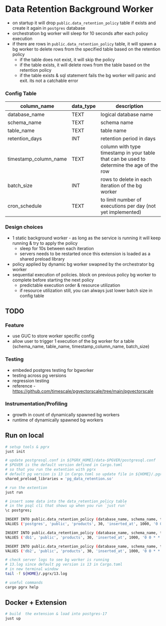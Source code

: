 # Data Retention Background Worker

- on startup it will drop `public.data_retention_policy` table if exists and create it again in `postgres` database
- orchestration bg worker will sleep for 10 seconds after each policy execution
- if there are rows in `public.data_retention_policy` table, it will spawn a bg worker to delete rows from the specified table based on the retention policy
  - if the table does not exist, it will skip the policy
  - if the table exists, it will delete rows from the table based on the retention policy
  - if the table exists & sql statement fails the bg worker will panic and exit. its not a catchable error

### Config Table

| column_name            | data_type | description |
|------------------------|-----------|-------------|
| database_name          | TEXT      | logical database name |
| schema_name            | TEXT      | schema name   |
| table_name             | TEXT      | table name    |
| retention_days         | INT       | retention period in days|
| timestamp_column_name  | TEXT      | column with type timestamp in your table that can be used to determine the age of the row |
| batch_size             | INT       | rows to delete in each iteration of the bg worker |
| cron_schedule          | TEXT      | to limit number of executions per day (not yet implemented) |

### Design choices
- 1 static background worker - as long as the service is running it will keep running & try to apply the policy
  - sleep for 10s between each iteration
  - servers needs to be restarted once this extension is loaded as a shared preload library
- policy applied by dynamic bg worker swapned by the orchestrator bg worker
- sequential execution of policies. block on previous policy bg worker to complete before starting the next policy
  - predictable execution order & resource utilization
  - if resource utilization still, you can always just lower batch size in config table

## TODO
### Feature
- use GUC to store worker specific config
- allow user to trigger 1 execution of the bg worker for a table (schema_name, table_name, timestamp_column_name, batch_size)

### Testing
- embeded postgres testing for bgworker
- testing across pg versions
- regression testing
- reference - https://github.com/timescale/pgvectorscale/tree/main/pgvectorscale

### Instrumentation/Profiling
- growth in count of dynamically spawned bg workers
- runtime of dynamically spawned bg workers

## Run on local

```bash
# setup tools & pgrx
just init

# update postgresql.conf in ${PGRX_HOME}/data-$PGVER/postgresql.conf
# $PGVER is the default version defined in Cargo.toml
# so that you run the extention with pgrx
# default pg version is 13 in Cargo.toml so update file in ${HOME}/.pgrx/data-13/postgresql.conf
shared_preload_libraries = 'pg_data_retention.so'

# run the extention
just run

# insert some data into the data_retention_policy table
# in the psql cli that shows up when you run `just run`
\c postgres;

INSERT INTO public.data_retention_policy (database_name, schema_name, table_name, retention_days, timestamp_column_name, batch_size, cron_schedule)
VALUES ('postgres', 'public', 'products', 30, 'inserted_at', 1000, '0 0 * * *');

INSERT INTO public.data_retention_policy (database_name, schema_name, table_name, retention_days, timestamp_column_name, batch_size, cron_schedule)
VALUES ('db1', 'public', 'products', 30, 'inserted_at', 1000, '0 0 * * *');

INSERT INTO public.data_retention_policy (database_name, schema_name, table_name, retention_days, timestamp_column_name, batch_size, cron_schedule)
VALUES ('db2', 'public', 'products', 30, 'inserted_at', 1000, '0 0 * * *');

# check server logs to see bg worker is running
# 13.log since default pg version is 13 in Cargo.toml
# in new terminal window
tail -f ${HOME}/.pgrx/13.log
```

```bash
# useful commands
cargo pgrx help
```

## Docker + Extension
```bash
# build  the extension & load into postgres-17
just up
```
